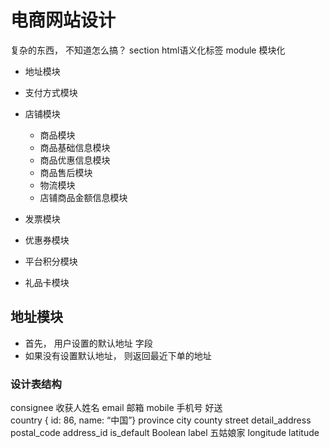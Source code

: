 # 电商网站设计
  复杂的东西， 不知道怎么搞？
  section   html语义化标签
  module 模块化
  - 地址模块
  - 支付方式模块
  - 店铺模块
    - 商品模块
    - 商品基础信息模块
    - 商品优惠信息模块
    - 商品售后模块
    - 物流模块
    - 店铺商品金额信息模块
  
  - 发票模块
  - 优惠券模块
  - 平台积分模块
  - 礼品卡模块

  ## 地址模块
  - 首先， 用户设置的默认地址 字段
  - 如果没有设置默认地址， 则返回最近下单的地址

  ### 设计表结构
  consignee 收获人姓名
  email     邮箱
  mobile    手机号
  好送      
  country { id: 86, name: “中国”}
  province
  city
  county
  street
  detail_address
  postal_code
  address_id
  is_default Boolean
  label 五姑娘家
  longitude
  latitude